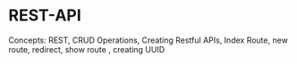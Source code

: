# REST-API
Concepts: REST, CRUD Operations, Creating Restful APIs, Index Route, new route, redirect, show route , creating UUID
